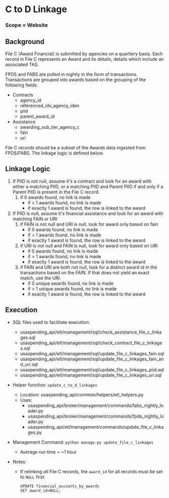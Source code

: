 # C to D Linkage

### Scope = Website

## Background

File C (Award Financial) is submitted by agencies on a quartlery basis. Each record in File C represents an Award and its details, details which include an associated TAS.

FPDS and FABS are pulled in nightly in the form of transactions. Transactions are grouped into awards based on the grouping of the following fields:
* Contracts
    * agency_id
    * referenced_idv_agency_iden
    * piid
    * parent_award_id
* Assistance
    * awarding_sub_tier_agency_c
    * fain
    * uri


File C records should be a subset of the Awards data ingested from FPDS/FABS. The linkage logic is defined below.

## Linkage Logic

1. If PIID is not null, assume it's a contract and look for an award with either a matching PIID, or a matching PIID and Parent PIID if and only if a Parent PIID is present in the File C record.
    1. if 0 awards found, no link is made
        * if > 1 awards found, no link is made
        * if exactly 1 award is found, the row is linked to the award
2. If PIID is null, assume it's financial assistance and look for an award with matching FAIN or URI
    1. if FAIN is not null and URI is null, look for award only based on fain
        * if 0 awards found, no link is made
        * if > 1 awards found, no link is made
        * if exactly 1 award is found, the row is linked to the award
    2. if URI is not null and FAIN is null, look for award only based on URI
        * if 0 awards found, no link is made
        * if > 1 awards found, no link is made
        * if exactly 1 award is found, the row is linked to the award
    3. if FAIN and URI are both not null, look for a distinct award id in the transactions based on the FAIN. If that does not yield an exact match, use the URI.
        * if 0 unique awards found, no link is made
        * if > 1 unique awards found, no link is made
        * if exactly 1 award is found, the row is linked to the award

## Execution

* SQL files used to facilitate execution:
    * usaspending_api/etl/management/sql/check_assistance_file_c_linkages.sql
    * usaspending_api/etl/management/sql/check_contract_file_c_linkages.sql
    * usaspending_api/etl/management/sql/update_file_c_linkages_fain.sql
    * usaspending_api/etl/management/sql/update_file_c_linkages_fain_and_uri.sql
    * usaspending_api/etl/management/sql/update_file_c_linkages_piid.sql
    * usaspending_api/etl/management/sql/update_file_c_linkages_uri.sql

* Helper function: `update_c_to_d_linkages`
    * Location: usaspending_api/common/helpers/etl_helpers.py
    * Uses:
        * usaspending_api/broker/management/commands/fabs_nightly_loader.py
        * usaspending_api/broker/management/commands/fpds_nightly_loader.py
        * usaspending_api/etl/management/commands/update_file_c_linkages.py

* Management Command: `python manage.py update_file_c_linkages`
    * Average run time = ~1 hour

* Notes:
    * If relinking _all_ File C records, the `award_id` for all records must be set to `NULL` first:

        ```
        UPDATE financial_accounts_by_awards
        SET award_id=NULL;
        ```